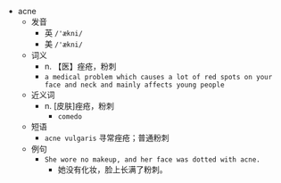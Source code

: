 - acne
  - 发音
    - 英 `/'ækni/`
    - 美 `/'ækni/`
  - 词义
    - n. 【医】痤疮，粉刺
    - `a medical problem which causes a lot of red spots on your face and neck and mainly affects young people`
  - 近义词
    - n. [皮肤]痤疮，粉刺
      - `comedo`
  - 短语
    - `acne vulgaris` 寻常痤疮；普通粉刺 
  - 例句
    - `She wore no makeup, and her face was dotted with acne.`
      - 她没有化妆，脸上长满了粉刺。

